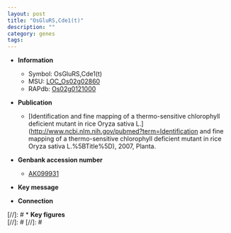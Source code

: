 ```yaml
---
layout: post
title: "OsGluRS,Cde1(t)"
description: ""
category: genes
tags: 
---
```


* **Information**  
    + Symbol: OsGluRS,Cde1(t)  
    + MSU: [LOC_Os02g02860](http://rice.plantbiology.msu.edu/cgi-bin/ORF_infopage.cgi?orf=LOC_Os02g02860)  
    + RAPdb: [Os02g0121000](http://rapdb.dna.affrc.go.jp/viewer/gbrowse_details/irgsp1?name=Os02g0121000)  

* **Publication**  
    + [Identification and fine mapping of a thermo-sensitive chlorophyll deficient mutant in rice Oryza sativa L.](http://www.ncbi.nlm.nih.gov/pubmed?term=Identification and fine mapping of a thermo-sensitive chlorophyll deficient mutant in rice Oryza sativa L.%5BTitle%5D), 2007, Planta.

* **Genbank accession number**  
    + [AK099931](http://www.ncbi.nlm.nih.gov/nuccore/AK099931)

* **Key message**  

* **Connection**  

[//]: # * **Key figures**  
[//]: # 
[//]: # 

